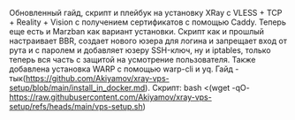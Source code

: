 ﻿Обновленный гайд, скрипт и плейбук на установку XRay с VLESS + TCP + Reality + Vision с получением сертификатов с помощью Caddy. Теперь еще есть и Marzban как вариант установки. 
Скрипт как и прошлый настраивает BBR, создает нового юзера для логина и запрещает вход от рута и с паролем и добавляет юзеру SSH-ключ, ну и iptables, только теперь вся часть с защитой на усмотрение пользователя. Также добавлена установка WARP с помощью warp-cli и yq. 
Гайд - тык(https://github.com/Akiyamov/xray-vps-setup/blob/main/install_in_docker.md).
Скрипт:
bash <(wget -qO- https://raw.githubusercontent.com/Akiyamov/xray-vps-setup/refs/heads/main/vps-setup.sh)